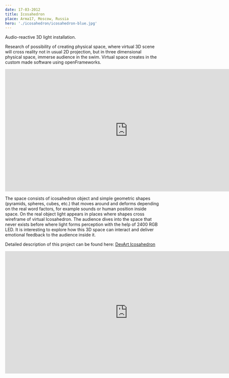 ```yaml
---
date: 17-03-2012
title: Icosahedron
place: Arma17, Moscow, Russia
hero: './icosahedron/icosahedron-blue.jpg'
---
```


Audio-reactive 3D light installation. 

Research of possibility of creating physical space, where virtual 3D scene will cross reality not in usual 2D projection, but in three dimensional physical space, immerse audience in the swim. Virtual space creates in the custom made software using openFrameworks.

<iframe src="https://player.vimeo.com/video/86767184" width="800" height="400" frameborder="0" webkitallowfullscreen mozallowfullscreen allowfullscreen></iframe>

The space consists of icosahedron object and simple geometric shapes (pyramids, spheres, cubes, etc.) that moves around and deforms depending on the real word factors, for example sounds or human position inside space. On the real object light appears in places where shapes cross wireframe of virtual Icosahedron. The audience dives into the space that never exists before where light forms perception with the help of 2400 RGB LED. It is interesting to explore how this 3D space can interact and deliver emotional feedback to the audience inside it.

Detailed description of this project can be found here: <a href="https://devart.withgoogle.com/#/project/16557756" target="_blank">DevArt Icosahedron</a>

<iframe src="https://player.vimeo.com/video/85965568" width="800" height="400" frameborder="0" webkitallowfullscreen mozallowfullscreen allowfullscreen></iframe>
